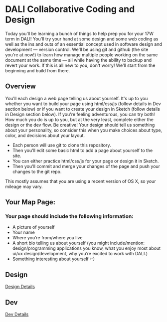 # DALI Collaborative Coding and Design

Today you'll be learning a bunch of things to help prep you for your 17W term in DALI! You'll try your hand at some design and some web coding as well as the ins and outs of an essential concept used in software design and development — version control. We'll be using git and github (the site you're at now!) to learn how manage multiple people working on the same document at the same time — all while having the ability to backup and revert your work. If this is all new to you, don't worry! We'll start from the beginning and build from there.

## Overview

You'll each design a web page telling us about yourself. It's up to you whether you want to build your page using html/css/js (follow details in Dev section below) or if you want to create your design in Sketch (follow details in Design section below). If you're feeling adventurous, you can try both! How much you do is up to you, but at the very least, complete either the design or the dev flow. Be creative! Your design should tell us something about your personality, so consider this when you make choices about type, color, and decisions about your layout.

*  Each person will use git to clone this repository.  
*  Then you'll edit some basic html to add a page about yourself to the site.
*  You can either practice html/css/js for your page or design it in Sketch.
*  Then you'll commit and merge your changes of the page and push your changes to the git repo.

This mostly assumes that you are using a recent version of OS X, so your mileage may vary.

## Your Map Page:

### Your page should include the following information:
* A picture of yourself
* Your name
* Where you’re from/where you live
* A short bio telling us about yourself (you might include/mention: design/programming applications you know, what you enjoy most about ui/ux design/development, why you’re excited to work with DALI.)
* Something interesting about yourself :-)


## Design

[Design Details](./docs/design_details.md)

## Dev

[Dev Details](./docs/dev_details.md)
